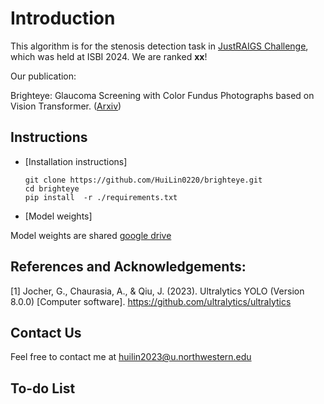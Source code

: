 # Introduction
This algorithm is for the stenosis detection task in [JustRAIGS Challenge](https://justraigs.grand-challenge.org/), which was held at ISBI 2024. We are ranked **xx**!

Our publication: 

Brighteye: Glaucoma Screening with Color Fundus Photographs based on Vision Transformer. ([Arxiv](http://arxiv.org/abs/2405.00857))



## Instructions
- [Installation instructions]

      git clone https://github.com/HuiLin0220/brighteye.git
      cd brighteye
      pip install  -r ./requirements.txt
- [Model weights]

Model weights are shared [google drive](https://drive.google.com/drive/folders/1h1KtJcVdIJ1ZTSxNFx_wPZ9w0jya83Ix?usp=drive_link)
## References and Acknowledgements:

 [1] Jocher, G., Chaurasia, A., & Qiu, J. (2023). Ultralytics YOLO (Version 8.0.0) [Computer software]. https://github.com/ultralytics/ultralytics
    
    


## Contact Us
Feel free to contact me at huilin2023@u.northwestern.edu

## To-do List
